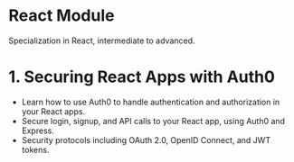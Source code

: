 # React Module

Specialization in React, intermediate to advanced.

# 1. Securing React Apps with Auth0

- Learn how to use Auth0 to handle authentication and authorization in your React apps.
- Secure login, signup, and API calls to your React app, using Auth0 and Express.
- Security protocols including OAuth 2.0, OpenID Connect, and JWT tokens.



